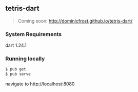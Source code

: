 ## tetris-dart
> Coming soon: http://dominicfrost.github.io/tetris-dart/

### System Requirements
dart 1.24.1

### Running locally
```bash
$ pub get
$ pub serve
```
navigate to http://localhost:8080
